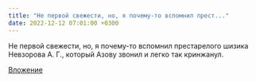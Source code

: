 ```yaml
---
title: "Не первой свежести, но, я почему-то вспомнил прест..."
date: 2022-12-12 07:01:00 +0300
---
```


Не первой свежести, но, я почему-то вспомнил престарелого шизика Невзорова А. Г., который Азову звонил и легко так кринжанул.

[Вложение](/assets/vk_photos/2/2UiAp5IkUp8.jpg)
